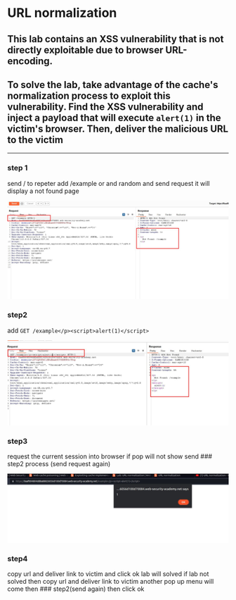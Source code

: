 # URL normalization

## This lab contains an XSS vulnerability that is not directly exploitable due to browser URL-encoding.

## To solve the lab, take advantage of the cache's normalization process to exploit this vulnerability. Find the XSS vulnerability and inject a payload that will execute `alert(1)` in the victim's browser. Then, deliver the malicious URL to the victim

---

### step 1

send / to repeter
add /example or and random
and send request it will display a not found page

![screenshot](images/lab9_add_random_get_request.jpg)

### step2

add `GET /example</p><script>alert(1)</script>`

![screenshot](images/lab9_add_payload_into_repeter.jpg)

### step3

request the current session into browser
if pop will not show
send ### step2 process (send request again)

![screenshot](images/lab9_alertpop_up_testing.jpg)

### step4

copy url and deliver link to victim and click ok lab will solved
if lab not solved
then copy url and deliver link to victim another pop up menu will come then ### step2(send again) then click ok
